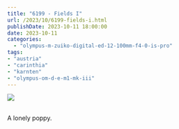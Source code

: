 ```yaml
---
title: "6199 - Fields I"
url: /2023/10/6199-fields-i.html
publishDate: 2023-10-11 18:00:00
date: 2023-10-11
categories:
  - "olympus-m-zuiko-digital-ed-12-100mm-f4-0-is-pro"
tags:
- "austria"
- "carinthia"
- "karnten"
- "olympus-om-d-e-m1-mk-iii"
---
```

<div class="container">
<div class="center"><a target="_blank" href="https://d25zfm9zpd7gm5.cloudfront.net/1200x1200/2020/20200522_152557_lr.jpg"><img class="webfeedsFeaturedVisual" src="https://d25zfm9zpd7gm5.cloudfront.net/0600x0600/2020/20200522_152557_lr.jpg" /></a></div>
</div>
<br />

A lonely poppy.

